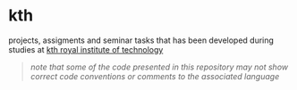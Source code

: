 # kth
projects, assigments and seminar tasks that has been developed during studies at
[kth royal institute of technology](http://kth.se "kth's webpage")<br/>
> *note that some of the code presented in this repository may not show correct code conventions or comments to the associated language*
